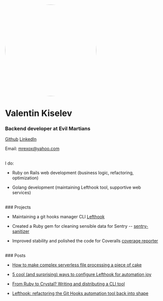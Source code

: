 <img style="border-radius: 150px; margin: 0px;" width="300px;" src="https://gravatar.com/avatar/fce8c6aadd661388bd7629fef7f88f1c?s=400&d=robohash&r=x" alt="me">

# Valentin Kiselev
### Backend developer at Evil Martians

[Github](https://github.com/mrexox)
[LinkedIn](https://www.linkedin.com/in/valentin-kiselev-89930b179/)

Email: <a href="mailto:mrexox@yahoo.com">mrexox@yahoo.com</a>

<br />
I do:

- Ruby on Rails web development (business logic, refactoring, optimization)

- Golang development (maintaining Lefthook tool, supportive web services)

<br />
### Projects

- Maintaining a git hooks manager CLI [Lefthook](https://github.com/evilmartians/lefthook)

- Created a Ruby gem for cleaning sensible data for Sentry -- [sentry-sanitizer](https://github.com/mrexox/sentry-sanitizer)

- Improved stability and polished the code for Coveralls [coverage reporter](https://github.com/coverallsapp/coverage-reporter)

<br />
### Posts

- [How to make complex serverless file processing a piece of cake](https://evilmartians.com/chronicles/how-to-make-serverless-file-processing-a-piece-of-cake)

- [5 cool (and surprising) ways to configure Lefthook for automation joy](https://evilmartians.com/chronicles/5-cool-and-surprising-ways-to-configure-lefthook-for-automation-joy)

- [From Ruby to Crystal? Writing and distributing a CLI tool](https://evilmartians.com/chronicles/from-ruby-to-crystal-writing-and-distributing-a-cli-tool)

- [Lefthook: refactoring the Git Hooks automation tool back into shape](https://evilmartians.com/chronicles/lefthook-refactoring-the-git-hooks-automation-tool-back-into-shape)

